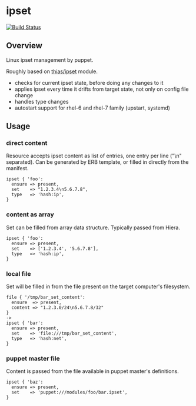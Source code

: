 # ipset

[![Build Status](https://travis-ci.org/pmuller/puppet-ipset.svg)](https://travis-ci.org/pmuller/puppet-ipset)

## Overview

Linux ipset management by puppet.

Roughly based on [thias/ipset](https://github.com/thias/puppet-ipset) module.
* checks for current ipset state, before doing any changes to it
* applies ipset every time it drifts from target state, not only on config file change
* handles type changes
* autostart support for rhel-6 and rhel-7 family (upstart, systemd)

## Usage

### direct content

Resource accepts ipset content as list of entries, one entry per line ("\n" separated).
Can be generated by ERB template, or filled in directly from the manifest.

    ipset { 'foo':
      ensure => present,
      set    => "1.2.3.4\n5.6.7.8",
      type   => 'hash:ip',
    }

### content as array

Set can be filled from array data structure. Typically passed from Hiera.

    ipset { 'foo':
      ensure => present,
      set    => ['1.2.3.4', '5.6.7.8'],
      type   => 'hash:ip',
    }

### local file

Set will be filled in from the file present on the target computer's filesystem.

    file { '/tmp/bar_set_content':
      ensure  => present,
      content => "1.2.3.0/24\n5.6.7.8/32"
    }
    ->
    ipset { 'bar':
      ensure => present,
      set    => 'file:///tmp/bar_set_content',
      type   => 'hash:net',
    }

### puppet master file

Content is passed from the file available in puppet master's definitions.

    ipset { 'baz':
      ensure => present,
      set    => 'puppet:///modules/foo/bar.ipset',
    }
